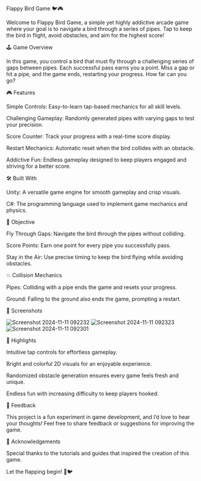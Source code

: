 Flappy Bird Game 🐦🎮

Welcome to Flappy Bird Game, a simple yet highly addictive arcade game where your goal is to navigate a bird through a series of pipes. Tap to keep the bird in flight, avoid obstacles, and aim for the highest score!

🕹️ Game Overview

In this game, you control a bird that must fly through a challenging series of gaps between pipes. Each successful pass earns you a point. Miss a gap or hit a pipe, and the game ends, restarting your progress. How far can you go?

🎮 Features

Simple Controls: Easy-to-learn tap-based mechanics for all skill levels.

Challenging Gameplay: Randomly generated pipes with varying gaps to test your precision.

Score Counter: Track your progress with a real-time score display.

Restart Mechanics: Automatic reset when the bird collides with an obstacle.

Addictive Fun: Endless gameplay designed to keep players engaged and striving for a better score.

🛠️ Built With

Unity: A versatile game engine for smooth gameplay and crisp visuals.

C#: The programming language used to implement game mechanics and physics.

🎯 Objective

Fly Through Gaps: Navigate the bird through the pipes without colliding.

Score Points: Earn one point for every pipe you successfully pass.

Stay in the Air: Use precise timing to keep the bird flying while avoiding obstacles.

💥 Collision Mechanics

Pipes: Colliding with a pipe ends the game and resets your progress.

Ground: Falling to the ground also ends the game, prompting a restart.

📸 Screenshots

![Screenshot 2024-11-11 092232](https://github.com/user-attachments/assets/1d5e4b22-2fc6-4517-b65f-100308a29757)
![Screenshot 2024-11-11 092323](https://github.com/user-attachments/assets/34681283-f5e2-48bd-925b-6959395a7789)
![Screenshot 2024-11-11 092301](https://github.com/user-attachments/assets/53a31150-2663-43e9-ac9b-f54e4a4742e8)

🚀 Highlights

Intuitive tap controls for effortless gameplay.

Bright and colorful 2D visuals for an enjoyable experience.

Randomized obstacle generation ensures every game feels fresh and unique.

Endless fun with increasing difficulty to keep players hooked.

📢 Feedback

This project is a fun experiment in game development, and I’d love to hear your thoughts! Feel free to share feedback or suggestions for improving the game.

🙌 Acknowledgements

Special thanks to the tutorials and guides that inspired the creation of this game.

Let the flapping begin! 🚀🐦






